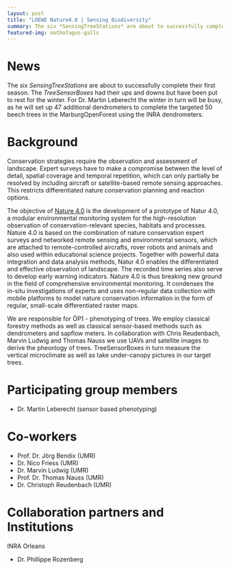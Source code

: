 ```yaml
---
layout: post
title: "LOEWE Nature4.0 | Sensing Biodiversity"
summary: The six *SensingTreeStations* are about to successfully complete their first season. 65 additional dendrometers will be set up in the next months in the MarburgOpenForest .
featured-img: nothofagus-galls
---
```

# News
The six *SensingTreeStations* are about to successfully complete their first season. The *TreeSensorBoxes* had their ups and downs but have been put to rest for the winter. For Dr. Martin Leberecht the winter in turn will be busy, as he will set up 47 additional dendrometers to complete the targeted 50 beech trees in the MarburgOpenForest using the INRA dendrometers.  

# Background
Conservation strategies require the observation and assessment of landscape. Expert surveys have to make a compromise between the level of detail, spatial coverage and temporal repetition, which can only partially be resolved by including aircraft or satellite-based remote sensing approaches. This restricts differentiated nature conservation planning and reaction options.

The objective of [Nature 4.0](https://www.uni-marburg.de/en/fb19/natur40) is the development of a prototype of Natur 4.0, a modular environmental monitoring system for the high-resolution observation of conservation-relevant species, habitats and processes. Nature 4.0 is based on the combination of nature conservation expert surveys and networked remote sensing and environmental sensors, which are attached to remote-controlled aircrafts, rover robots and animals and also used within educational science projects. Together with powerful data integration and data analysis methods, Natur 4.0 enables the differentiated and effective observation of landscape. The recorded time series also serve to develop early warning indicators. Nature 4.0 is thus breaking new ground in the field of comprehensive environmental monitoring. It condenses the in-situ investigations of experts and uses non-regular data collection with mobile platforms to model nature conservation information in the form of regular, small-scale differentiated raster maps.

We are responsible for ÖP1 - phenotyping of trees. We employ classical forestry methods as well as classical sensor-based methods such as dendrometers and sapflow meters. In collaboration with Chris Reudenbach, Marvin Ludwig and Thomas Nauss we use UAVs and satellite images to derive the pheonlogy of trees. TreeSensorBoxes in turn measure the vertical microclimate as well as take under-canopy pictures in our target trees.

# Participating group members
* Dr. Martin Leberecht (sensor based phenotyping)

# Co-workers
* Prof. Dr. Jörg Bendix (UMR)
* Dr. Nico Friess (UMR)
* Dr. Marvin Ludwig (UMR)
* Prof. Dr. Thomas Nauss (UMR)
* Dr. Christoph Reudenbach (UMR)

# Collaboration partners and Institutions
INRA Orleans
* Dr. Phillippe Rozenberg
